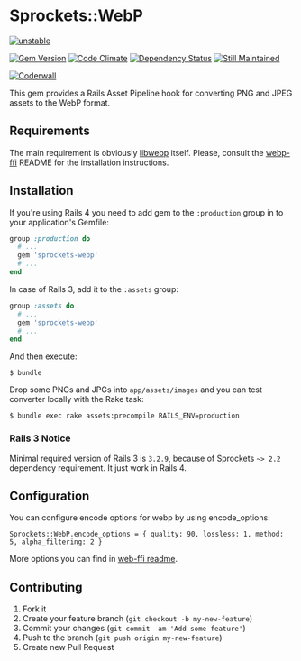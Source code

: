 # Sprockets::WebP

[![unstable](https://rawgithub.com/hughsk/stability-badges/master/dist/unstable.svg)](http://github.com/hughsk/stability-badges)

[![Gem Version](https://badge.fury.io/rb/sprockets-webp.png)](http://badge.fury.io/rb/sprockets-webp)
[![Code Climate](https://codeclimate.com/github/kavu/sprockets-webp.png)](https://codeclimate.com/github/kavu/sprockets-webp)
[![Dependency Status](https://gemnasium.com/kavu/sprockets-webp.png)](https://gemnasium.com/kavu/sprockets-webp)
[![Still Maintained](http://stillmaintained.com/kavu/sprockets-webp.png)](http://stillmaintained.com/kavu/sprockets-webp)

[![Coderwall](https://api.coderwall.com/kavu/endorsecount.png)](https://coderwall.com/kavu)

This gem provides a Rails Asset Pipeline hook for converting PNG and JPEG assets to the WebP format.

## Requirements

The main requirement is obviously [libwebp](https://developers.google.com/speed/webp/) itself. Please, consult the [webp-ffi](https://github.com/le0pard/webp-ffi) README for the installation instructions.

## Installation

If you're using Rails 4 you need to add gem to the ```:production``` group in to your application's Gemfile:

```ruby
group :production do
  # ...
  gem 'sprockets-webp'
  # ...
end
```

In case of Rails 3, add it to the ```:assets``` group:

```ruby
group :assets do
  # ...
  gem 'sprockets-webp'
  # ...
end
```

And then execute:

    $ bundle

Drop some PNGs and JPGs into ```app/assets/images``` and you can test converter locally with the Rake task:

    $ bundle exec rake assets:precompile RAILS_ENV=production

### Rails 3 Notice

Minimal required version of Rails 3 is ```3.2.9```, because of Sprockets ```~> 2.2``` dependency requirement. It just work in Rails 4.

## Configuration

You can configure encode options for webp by using encode_options:

    Sprockets::WebP.encode_options = { quality: 90, lossless: 1, method: 5, alpha_filtering: 2 }

More options you can find in [web-ffi readme](https://github.com/le0pard/webp-ffi#encode-webp-image).

## Contributing

1. Fork it
2. Create your feature branch (`git checkout -b my-new-feature`)
3. Commit your changes (`git commit -am 'Add some feature'`)
4. Push to the branch (`git push origin my-new-feature`)
5. Create new Pull Request
